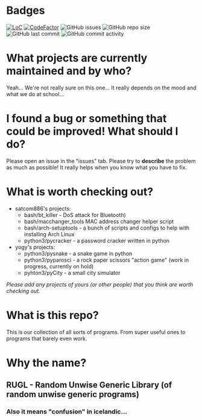 # Badges
[![LoC](https://tokei.rs/b1/github/satcom886/rugl?category=code)](https://github.com/satcom886/rugl)
[![CodeFactor](https://www.codefactor.io/repository/github/satcom886/rugl/badge)](https://www.codefactor.io/repository/github/satcom886/rugl)
![GitHub issues](https://img.shields.io/github/issues-raw/satcom886/rugl.svg)
![GitHub repo size](https://img.shields.io/github/repo-size/satcom886/rugl.svg)
![GitHub last commit](https://img.shields.io/github/last-commit/satcom886/rugl.svg)
![GitHub commit activity](https://img.shields.io/github/commit-activity/m/satcom886/rugl.svg)

# What projects are currently maintained and by who?
Yeah... We're not really sure on this one... It really depends on the mood and what we do at school...  

# I found a bug or something that could be improved! What should I do?
Please open an issue in the "issues" tab. Please try to **describe** the problem as much as possible! It really helps when you know what you have to fix.

# What is worth checking out?
 * satcom886's projects:
   * bash/bt_killer - DoS attack for Bluetooth)
   * bash/macchanger_tools MAC address changer helper script
   * bash/arch-setuptools - a bunch of scripts and configs to help with installing Arch Linux
   * python3/pycracker - a password cracker written in python
 * yogy's projects:
   * python3/pysnake - a snake game in python
   * python3/pyparosci - a rock paper scissors "action game" (work in progress, currently on hold)  
   * pyhton3/pyCity - a small city simulator

*Please add any projects of yours (or other people) that you think are worth checking out.*

# What is this repo?
This is our collection of all sorts of programs. From super useful ones to programs that barely even work.  

# Why the name?
## RUGL - Random Unwise Generic Library (of random unwise generic programs)
### Also it means "confusion" in icelandic...